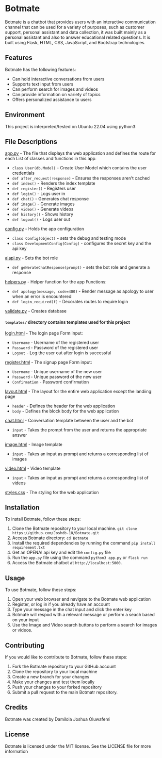 # Botmate

Botmate is a chatbot that provides users with an interactive communication channel that can be used for a variety of purposes, such as customer support, personal assistant and data collection, it was built mainly as a personal assistant and also to answer educational related questions. It is built using Flask, HTML, CSS, JavaScript, and Bootstrap technologies.

## Features
Botmate has the following features:
- Can hold interactive conversations from users
- Supports text input from users
- Can perform search for images and videos
- Can provide information on variety of topics
- Offers personalized assistance to users

## Environment
This project is interpreted/tested on Ubuntu 22.04 using python3

## File Descriptions
[app.py](app.py) - The file that displays the web application and defines the route for each
List of classes and functions in this app:
* `class User(db.Model)` - Create User Model which contains the user credentials
* `def after_request(response)` - Ensures the responses aren't cached
* `def index()` - Renders the index template
* `def register()` - Registers user
* `def login()` - Logs user in
* `def chat()` - Generates chat response
* `def image()` - Generate images
* `def video()` - Generate videos
* `def history()` - Shows history 
* `def logout()` - Logs user out

[config.py](config.py) - Holds the app configuration 
* `class Config(object)` - sets the debug and testing mode
* `class DevelopmentConfig(Config)` - configures the secret key and the api key

[aiapi.py](aiapi.py) - Sets the bot role
* `def geNerateChatResponse(prompt)` - sets the bot role and generate a response

[helpers.py](helpers.py) - Helper function for the app
Functions:
* `def apology(message, code=400)` - Render message as apology to user when an error is encountered
* `def login_required(f)` - Decorates routes to require login

[validate.py](validate.py) - Creates database
 
#### `templates/` directory contains templates used for this project
[login.html](/templates/login.html) - The login page
Form input:
* `Username` - Username of the registered user
* `Password` - Password of the registered user
* `Logout` - Log the user out after login is successful

[register.html](/templates/register.html) - The signup page
Form input:
* `Username` - Unique username of the new user
* `Password` - Unique password of the new user
* `Confirmation` - Password confirmation

[layout.html](/templates/layout.html) - The layout for the entire web application except the landiing page
* `header` - Defines the header for the web application
* `body` - Defines the block body for the web application

[chat.html](/templates/chat.html) - Conversation template between the user and the bot
* `input` - Takes the prompt from the user and returns the appropriate answer

[image.html](/templates/image.html) - Image template
* `input` - Takes an input as prompt and returns a corresponding list of images

[video.html](/templates/video.html) - Video template
* `input` - Takes an input as prompt and returns a corresponding list of videos

[styles.css](/static/styles/styles.css) - The styling for the web application


## Installation
To install Botmate, follow these steps:
1. Clone the Botmate repository to your local machine. ``git clone https://github.com/Joshdb-18/Botmate.git``
2. Access Botmate directory: `cd Botmate`
3. Install the required dependencies by running the command ``pip install requirement.txt``
4. Get an OPENAI api key and edit the ``config.py`` file
5. Run the `app.py` file using the command `python3 app.py` or `flask run`
6. Access the Botmate chatbot at `http://localhost:5000`.

## Usage
To use Botmate, follow these steps:
1. Open your web browser and navigate to the Botmate web application
2. Register, or log in if you already have an account
3. Type your message in the chat input and click the enter key
4. Botmate will respod with a relevant message or perform a seach based on your input
5. Use the Image and Video search buttons to perform a search for images or videos.

## Contributing
If you would like to contribute to Botmate, follow these steps:
1. Fork the Botmate repository to your GitHub account
2. Clone the repository to your local machine
3. Create a new branch for your changes
4. Make your changes and test them locally
5. Push your changes to your forked repository
6. Submit a pull request to the main Botmatr repository.

## Credits
Botmate was created by Damilola Joshua Oluwafemi

## License
Botmate is licensed under the MIT license. See the LICENSE file for more information
